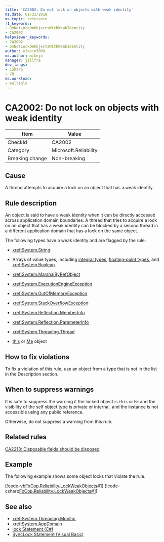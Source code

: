 ```yaml
---
title: 'CA2002: Do not lock on objects with weak identity'
ms.date: 01/31/2018
ms.topic: reference
f1_keywords:
- DoNotLockOnObjectsWithWeakIdentity
- CA2002
helpviewer_keywords:
- CA2002
- DoNotLockOnObjectsWithWeakIdentity
author: mikejo5000
ms.author: mikejo
manager: jillfra
dev_langs:
- CSharp
- VB
ms.workload:
- multiple
---
```

# CA2002: Do not lock on objects with weak identity

|Item|Value|
|-|-|
|CheckId|CA2002|
|Category|Microsoft.Reliability|
|Breaking change|Non-breaking|

## Cause

A thread attempts to acquire a lock on an object that has a weak identity.

## Rule description

An object is said to have a weak identity when it can be directly accessed across application domain boundaries. A thread that tries to acquire a lock on an object that has a weak identity can be blocked by a second thread in a different application domain that has a lock on the same object.

The following types have a weak identity and are flagged by the rule:

- <xref:System.String>

- Arrays of value types, including [integral types](/dotnet/csharp/language-reference/keywords/integral-types-table), [floating-point types](/dotnet/csharp/language-reference/keywords/floating-point-types-table), and <xref:System.Boolean>.

- <xref:System.MarshalByRefObject>

- <xref:System.ExecutionEngineException>

- <xref:System.OutOfMemoryException>

- <xref:System.StackOverflowException>

- <xref:System.Reflection.MemberInfo>

- <xref:System.Reflection.ParameterInfo>

- <xref:System.Threading.Thread>

- [this](/dotnet/csharp/language-reference/keywords/this) or [Me](/dotnet/visual-basic/programming-guide/program-structure/me-my-mybase-and-myclass) object

## How to fix violations

To fix a violation of this rule, use an object from a type that is not in the list in the Description section.

## When to suppress warnings

It is safe to suppress the warning if the locked object is `this` or `Me` and the visibility of the self object type is private or internal, and the instance is not accessible using any public reference.

Otherwise, do not suppress a warning from this rule.

## Related rules

[CA2213: Disposable fields should be disposed](../code-quality/ca2213.md)

## Example

The following example shows some object locks that violate the rule.

[!code-vb[FxCop.Reliability.LockWeakObjects#1](../code-quality/codesnippet/VisualBasic/ca2002-do-not-lock-on-objects-with-weak-identity_1.vb)]
[!code-csharp[FxCop.Reliability.LockWeakObjects#1](../code-quality/codesnippet/CSharp/ca2002-do-not-lock-on-objects-with-weak-identity_1.cs)]

## See also

- <xref:System.Threading.Monitor>
- <xref:System.AppDomain>
- [lock Statement (C#)](/dotnet/csharp/language-reference/keywords/lock-statement)
- [SyncLock Statement (Visual Basic)](/dotnet/visual-basic/language-reference/statements/synclock-statement)
